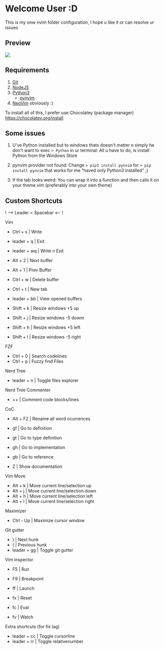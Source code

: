 # Welcome User :D
This is my onw nvim folder configuration, I hope u like it or can resolve ur issues

## Preview

![](https://github.com/sssimxn/Neovim4Win/blob/master/preview.png)

## Requirements

1. [Git](https://git-scm.com/downloads)
2. [NodeJS](https://nodejs.org/es/download/)
3. [Python3](https://www.python.org/downloads/)
	* [pynvim](https://github.com/neovim/pynvim) 
4. [NeoVim](https://github.com/neovim/neovim/wiki/Installing-Neovim) obviously :)

To install all of this, I prefer use Chocolatey (package manager)
https://chocolatey.org/install

## Some issues 

1. U've Python installed but to windows thats doesn't matter n simply he don't want to exec `> Python` in ur terminal:
All u have to do, is install Python from the Windows Store

2. pynvim provider not found:
Change `> pip3 install pynvim` for `> pip install pynvim` that works for me "haved only Python3 installed" ;)

3. If the tab looks weird:
You can wrap it into a function and then calls it on your theme.vim (preferably into your own theme) 

## Custom Shortcuts

! --> Leader = Spacebar <-- !

Vim
- Ctrl + s | Write
- leader + q | Exit
- leader + wq | Write n Exit

- Alt + 2 | Next buffer
- Alt + 1 | Prev Buffer
- Ctrl + w | Delete buffer

- Ctrl + t | New tab

- leader + bb | View opened buffers

- Shift + k | Resize windows +5 up
- Shift + j | Resize windows -5 downr
- Shift + h | Resize windows +5 left
- Shift + l | Resize windows -5 right

FZF
- Ctrl + 0 | Search codelines 
- Ctrl + p | Fuzzy find Files

Nerd Tree
- leader + n | Toggle files explorer

Nerd Tree Commenter
- ++ | Comment code blocks/lines 

CoC
- Alt + F2 | Rename all word ocurrences

- gf | Go to definition
- gt | Go to type definition
- gh | Go to implementation
- gb | Go to reference

- Z | Show documentation

Vim Move
- Alt + k | Move current line/selection up
- Alt + j | Move current line/selection down
- Alt + h | Move current line/selection left
- Alt + l | Move current line/selection right

Maximizer
- Ctrl - Up | Maximize cursor window

Git gutter
- ) | Next hunk
- ( | Previous hunk
- leader + gg | Toggle git gutter

Vim inspector
- F5 | Run
- F9 | Breakpoint

- ff | Launch 
- fx | Reset
- fc | Eval
- fv | Watch

Extra shortcuts (for fix lag)
- leader + cc | Toggle cursorline
- leader + rr | Toggle relativenumber
